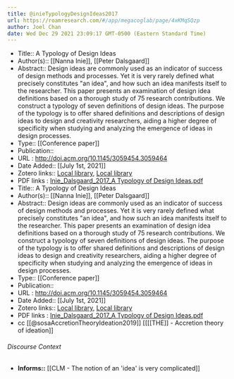 ```yaml
---
title: @inieTypologyDesignIdeas2017
url: https://roamresearch.com/#/app/megacoglab/page/4xKMqSQzp
author: Joel Chan
date: Wed Dec 29 2021 23:09:17 GMT-0500 (Eastern Standard Time)
---
```


- Title:: A Typology of Design Ideas
- Author(s):: [[Nanna Inie]], [[Peter Dalsgaard]]
- Abstract:: Design ideas are commonly used as an indicator of success of design methods and processes. Yet it is very rarely defined what precisely constitutes "an idea", and how such an idea manifests itself to the researcher. This paper presents an examination of design idea definitions based on a thorough study of 75 research contributions. We construct a typology of seven definitions of design ideas. The purpose of the typology is to offer shared definitions and descriptions of design ideas to design and creativity researchers, aiding a higher degree of specificity when studying and analyzing the emergence of ideas in design processes.
- Type:: [[Conference paper]]
- Publication::
- URL : http://doi.acm.org/10.1145/3059454.3059464
- Date Added:: [[July 1st, 2021]]
- Zotero links:: [Local library](zotero://select/groups/2451508/items/2TGH6RGI), [Local library](https://www.zotero.org/groups/2451508/items/2TGH6RGI)
- PDF links : [Inie_Dalsgaard_2017_A Typology of Design Ideas.pdf](zotero://open-pdf/groups/2451508/items/M6RMDUYP)
- Title:: A Typology of Design Ideas
- Author(s):: [[Nanna Inie]], [[Peter Dalsgaard]]
- Abstract:: Design ideas are commonly used as an indicator of success of design methods and processes. Yet it is very rarely defined what precisely constitutes "an idea", and how such an idea manifests itself to the researcher. This paper presents an examination of design idea definitions based on a thorough study of 75 research contributions. We construct a typology of seven definitions of design ideas. The purpose of the typology is to offer shared definitions and descriptions of design ideas to design and creativity researchers, aiding a higher degree of specificity when studying and analyzing the emergence of ideas in design processes.
- Type:: [[Conference paper]]
- Publication::
- URL : http://doi.acm.org/10.1145/3059454.3059464
- Date Added:: [[July 1st, 2021]]
- Zotero links:: [Local library](zotero://select/groups/2451508/items/2TGH6RGI), [Local library](https://www.zotero.org/groups/2451508/items/2TGH6RGI)
- PDF links : [Inie_Dalsgaard_2017_A Typology of Design Ideas.pdf](zotero://open-pdf/groups/2451508/items/M6RMDUYP)
- cc [[@sosaAccretionTheoryIdeation2019]] [[[[THE]] - Accretion theory of ideation]]

###### Discourse Context

- **Informs::** [[CLM - The notion of an 'idea' is very complicated]]
